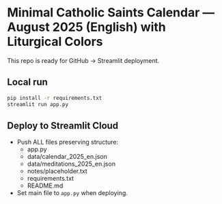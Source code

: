 # Minimal Catholic Saints Calendar — August 2025 (English) with Liturgical Colors

This repo is ready for GitHub → Streamlit deployment.

## Local run
```bash
pip install -r requirements.txt
streamlit run app.py
```

## Deploy to Streamlit Cloud
- Push ALL files preserving structure:
  - app.py
  - data/calendar_2025_en.json
  - data/meditations_2025_en.json
  - notes/placeholder.txt
  - requirements.txt
  - README.md
- Set main file to `app.py` when deploying.
